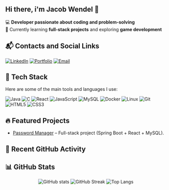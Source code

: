 ## Hi there, i'm Jacob Wendel 👋

💻 **Developer passionate about coding and problem-solving**  
🌱 Currently learning **full-stack projects** and exploring **game development**   

## 📬 Contacts and Social Links
[![LinkedIn](https://img.shields.io/badge/LinkedIn-blue?logo=linkedin&logoColor=white)](https://www.linkedin.com/in/jacob-wendel-632314269/)
[![Portfolio](https://img.shields.io/badge/Portfolio-000?logo=firefox&logoColor=white)](https://jacobwendelresume.netlify.app/)
[![Email](https://img.shields.io/badge/Email-D14836?logo=gmail&logoColor=white)](mailto:jacobwendel04@hotmail.com)


## 🚀 Tech Stack
Here are some of the main tools and languages I use:

![Java](https://img.shields.io/badge/Java-ED8B00?style=for-the-badge&logo=openjdk&logoColor=white)
![C](https://img.shields.io/badge/C-00599C?style=for-the-badge&logo=c&logoColor=white)
![React](https://img.shields.io/badge/React-20232A?style=for-the-badge&logo=react&logoColor=61DAFB)
![JavaScript](https://img.shields.io/badge/JavaScript-F7DF1E?style=for-the-badge&logo=javascript&logoColor=black)
![MySQL](https://img.shields.io/badge/MySQL-4479A1?style=for-the-badge&logo=mysql&logoColor=white)
![Docker](https://img.shields.io/badge/Docker-2496ED?style=for-the-badge&logo=docker&logoColor=white)
![Linux](https://img.shields.io/badge/Linux-FCC624?style=for-the-badge&logo=linux&logoColor=black)
![Git](https://img.shields.io/badge/Git-F05032?style=for-the-badge&logo=git&logoColor=white)
![HTML5](https://img.shields.io/badge/HTML5-E34F26?style=for-the-badge&logo=html5&logoColor=white)
![CSS3](https://img.shields.io/badge/CSS3-1572B6?style=for-the-badge&logo=css3&logoColor=white)

## 🔥 Featured Projects
- [Password Manager](https://github.com/Jawen04/PasswordPal) – Full-stack project (Spring Boot + React + MySQL).



## 📝 Recent GitHub Activity
<!--START_SECTION:activity-->
<!--END_SECTION:activity-->



## 📊 GitHub Stats
<p align="center">
  <img src="https://github-readme-stats.vercel.app/api?username=Jawen04&show_icons=true&theme=radical" alt="GitHub stats" />
  <img src="https://github-readme-streak-stats.herokuapp.com/?user=Jawen04&theme=radical" alt="GitHub Streak" />
  <img src="https://github-readme-stats.vercel.app/api/top-langs/?username=Jawen04&layout=compact&theme=radical" alt="Top Langs" />
</p>
<!-- ![My GitHub stats](https://github-readme-stats.vercel.app/api?username=Jawen04&show_icons=true&theme=radical)
![GitHub Streak](https://github-readme-streak-stats.herokuapp.com/?user=Jawen04&theme=radical)
![Top Langs](https://github-readme-stats.vercel.app/api/top-langs/?username=Jawen04&layout=compact&theme=radical)
 -->

